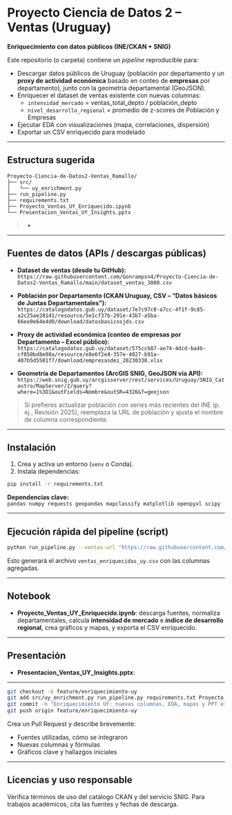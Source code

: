 # Proyecto Ciencia de Datos 2 – Ventas (Uruguay)

**Enriquecimiento con datos públicos (INE/CKAN + SNIG)**  

Este repositorio (o carpeta) contiene un _pipeline_ reproducible para:

- Descargar datos públicos de Uruguay (población por departamento y un **proxy de actividad económica** basado en conteo de **empresas** por departamento), junto con la geometría departamental (GeoJSON).
- Enriquecer el dataset de ventas existente con nuevas columnas:
  - `intensidad_mercado` = ventas_total_depto / población_depto
  - `nivel_desarrollo_regional` = promedio de z-scores de Población y Empresas
- Ejecutar EDA con visualizaciones (mapa, correlaciones, dispersión)
- Exportar un CSV enriquecido para modelado

---

## Estructura sugerida

```
Proyecto-Ciencia-de-Datos2-Ventas_Ramallo/
├── src/
│   └── uy_enrichment.py
├── run_pipeline.py
├── requirements.txt
├── Proyecto_Ventas_UY_Enriquecido.ipynb
└── Presentacion_Ventas_UY_Insights.pptx
```

> *

---

## Fuentes de datos (APIs / descargas públicas)

- **Dataset de ventas (desde tu GitHub):**  
  `https://raw.githubusercontent.com/Gonrampsn4/Proyecto-Ciencia-de-Datos2-Ventas_Ramallo/main/dataset_ventas_3000.csv`

- **Población por Departamento (CKAN Uruguay, CSV – “Datos básicos de Juntas Departamentales”):**  
  `https://catalogodatos.gub.uy/dataset/7e7c97c8-a7cc-4f1f-9c85-a2c25ae28141/resource/5e1cf37b-201e-43b7-a5ba-66ee0e64e4d0/download/datosbasicosjds.csv`

- **Proxy de actividad económica (conteo de empresas por Departamento – Excel público):**  
  `https://catalogodatos.gub.uy/dataset/575ccb87-ae74-4dcd-ba4b-cf050bd8e08a/resource/e8e6f2e4-357e-4027-b91a-407b5d5501f7/download/empresasdei_20230330.xlsx`

- **Geometría de Departamentos (ArcGIS SNIG, GeoJSON vía API):**  
  `https://web.snig.gub.uy/arcgisserver/rest/services/Uruguay/SNIG_Catastro/MapServer/2/query?where=1%3D1&outFields=Nombre&outSR=4326&f=geojson`

> Si prefieres actualizar población con series más recientes del INE (p. ej., Revisión 2025), reemplaza la URL de población y ajusta el nombre de columna correspondiente.

---

## Instalación

1) Crea y activa un entorno (`venv` o Conda).  
2) Instala dependencias:

```bash
pip install -r requirements.txt
```

**Dependencias clave:**  
`pandas numpy requests geopandas mapclassify matplotlib openpyxl scipy`

---

## Ejecución rápida del pipeline (script)

```bash
python run_pipeline.py --ventas-url "https://raw.githubusercontent.com/Gonrampsn4/Proyecto-Ciencia-de-Datos2-Ventas_Ramallo/main/dataset_ventas_3000.csv"                        --out-csv "ventas_enriquecidas_uy.csv"
```

Esto generará el archivo `ventas_enriquecidas_uy.csv` con las columnas agregadas.  


---

## Notebook

- **Proyecto_Ventas_UY_Enriquecido.ipynb**: descarga fuentes, normaliza departamentales, calcula **intensidad de mercado** e **índice de desarrollo regional**, crea gráficos y mapas, y exporta el CSV enriquecido.

---

## Presentación

- **Presentacion_Ventas_UY_Insights.pptx**: 
---



```bash
git checkout -b feature/enriquecimiento-uy
git add src/uy_enrichment.py run_pipeline.py requirements.txt Proyecto_Ventas_UY_Enriquecido.ipynb Presentacion_Ventas_UY_Insights.pptx README.md
git commit -m "Enriquecimiento UY: nuevas columnas, EDA, mapas y PPT ejecutiva"
git push origin feature/enriquecimiento-uy
```

Crea un Pull Request y describe brevemente:
- Fuentes utilizadas, cómo se integraron
- Nuevas columnas y fórmulas
- Gráficos clave y hallazgos iniciales

---

## Licencias y uso responsable

Verifica términos de uso del catálogo CKAN y del servicio SNIG. Para trabajos académicos, cita las fuentes y fechas de descarga.
